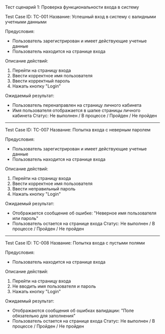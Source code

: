 Тест сценарий 1: Проверка функциональности входа в систему

Test Case ID: TC-001
Название: Успешный вход в систему с валидными учетными данными

Предусловия:
- Пользователь зарегистрирован и имеет действующие учетные данные
- Пользователь находится на странице входа

Описание действий:
1.	Перейти на страницу входа
2.	Ввести корректное имя пользователя
3.	Ввести корректный пароль
4.	Нажать кнопку "Login"

Ожидаемый результат:
- Пользователь перенаправлен на страницу личного кабинета
- Имя пользователя отображается в шапке страницы личного кабинета
Статус: Не выполнен / В процессе / Пройден / Не пройден

________________________________________

Test Case ID: TC-007
Название: Попытка входа с неверным паролем

Предусловия:	
- Пользователь зарегистрирован и имеет действующие учетные данные
- Пользователь находится на странице входа

Описание действий:
1.	Перейти на страницу входа
2.	Ввести корректное имя пользователя
3.	Ввести неправильный пароль
4.	Нажать кнопку "Login"

Ожидаемый результат:
- Отображается сообщение об ошибке: "Неверное имя пользователя или пароль"
- Пользователь остается на странице входа
Статус: Не выполнен / В процессе / Пройден / Не пройден

________________________________________

Test Case ID: TC-008
Название: Попытка входа с пустыми полями

Предусловия:
- Пользователь находится на странице входа

Описание действий:
1.	Перейти на страницу входа
2.	Не вводить имя пользователя и пароль
3.	Нажать кнопку "Login"

Ожидаемый результат:
- Отображаются сообщения об ошибках валидации: "Поле обязательно для заполнения"
- Пользователь остается на странице входа
Статус: Не выполнен / В процессе / Пройден / Не пройден

